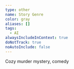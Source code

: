 ```yaml
---
type: other
name: Story Genre
color: gray
aliases: []
tags:
  - AI
alwaysIncludeInContext: true
doNotTrack: true
noAutoInclude: false
---
```

Cozy murder mystery, comedy